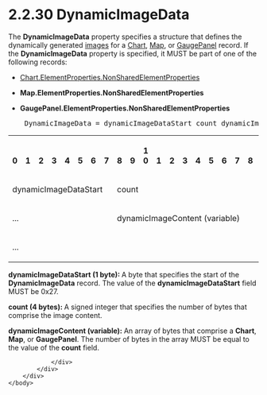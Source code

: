 <html dir="LTR" xmlns:mshelp="http://msdn.microsoft.com/mshelp" xmlns:ddue="http://ddue.schemas.microsoft.com/authoring/2003/5" xmlns:xlink="http://www.w3.org/1999/xlink" xmlns:tool="http://www.microsoft.com/tooltip">
    <head>
        <meta http-equiv="Content-Type" content="text/html; CHARSET=utf-8"></meta>
        <meta name="save" content="history"></meta>
        <title>2.2.30 DynamicImageData</title>
        <xml>
            <mshelp:toctitle title="2.2.30 DynamicImageData"></mshelp:toctitle>
            <mshelp:rltitle title="[MS-RPL]: DynamicImageData"></mshelp:rltitle>
            <mshelp:keyword index="A" term="474cefa1-cfbf-46c4-a2a2-ee011a6d83a1"></mshelp:keyword>
            <mshelp:attr name="DCSext.ContentType" value="open specification"></mshelp:attr>
            <mshelp:attr name="AssetID" value="474cefa1-cfbf-46c4-a2a2-ee011a6d83a1"></mshelp:attr>
            <mshelp:attr name="TopicType" value="kbRef"></mshelp:attr>
            <mshelp:attr name="DCSext.Title" value="[MS-RPL]: DynamicImageData" />
        </xml>
    </head>
    <body>
        <div id="header">
            <h1 class="heading">2.2.30 DynamicImageData</h1>
        </div>
        <div id="mainSection">
            <div id="mainBody">
                <div id="allHistory" class="saveHistory"></div>
                <div id="sectionSection0" class="section" name="collapseableSection">
                    

<p>The <b>DynamicImageData</b> property specifies a structure
that defines the dynamically generated <a href="75ae48f7-746b-4b41-919c-6699fa28b3ef.html#gt_d6b55d1e-aea6-4b7e-a23d-c0de845e0b50">images</a> for a <a href="89f56458-ec69-49ff-a9d6-39e506543a39.html">Chart</a>, <a href="953882ee-8b4b-40e8-9a05-ab2ea31622ce.html">Map</a>, or <a href="a9142e06-4813-4393-8f72-7559ee960936.html">GaugePanel</a> record. If the <b>DynamicImageData</b>
property is specified, it MUST be part of one of the following records:</p>

<ul><li><p><span><span> 
</span></span><a href="1b1b7882-84bb-47d4-a3d2-b020b8d23d7a.html">Chart.ElementProperties.NonSharedElementProperties</a></p>

</li><li><p><span><span> 
</span></span><b>Map.ElementProperties.NonSharedElementProperties</b></p>

</li><li><p><span><span> 
</span></span><b>GaugePanel.ElementProperties.NonSharedElementProperties</b>          
</p>

<div><pre> DynamicImageData = dynamicImageDataStart count dynamicImageContent
</pre></div>

</li></ul><table>
 <tr>
  <th><p><br>0</p></th>
  <th><p><br>1</p></th>
  <th><p><br>2</p></th>
  <th><p><br>3</p></th>
  <th><p><br>4</p></th>
  <th><p><br>5</p></th>
  <th><p><br>6</p></th>
  <th><p><br>7</p></th>
  <th><p><br>8</p></th>
  <th><p><br>9</p></th>
  <th><p>1<br>0</p></th>
  <th><p><br>1</p></th>
  <th><p><br>2</p></th>
  <th><p><br>3</p></th>
  <th><p><br>4</p></th>
  <th><p><br>5</p></th>
  <th><p><br>6</p></th>
  <th><p><br>7</p></th>
  <th><p><br>8</p></th>
  <th><p><br>9</p></th>
  <th><p>2<br>0</p></th>
  <th><p><br>1</p></th>
  <th><p><br>2</p></th>
  <th><p><br>3</p></th>
  <th><p><br>4</p></th>
  <th><p><br>5</p></th>
  <th><p><br>6</p></th>
  <th><p><br>7</p></th>
  <th><p><br>8</p></th>
  <th><p><br>9</p></th>
  <th><p>3<br>0</p></th>
  <th><p><br>1</p></th>
 </tr>
 <tr>
  <td colspan="8">
  <p>dynamicImageDataStart</p>
  </td>
  <td colspan="24">
  <p>count</p>
  </td>
 </tr>
 <tr>
  <td colspan="8">
  <p>...</p>
  </td>
  <td colspan="24">
  <p>dynamicImageContent
  (variable)</p>
  </td>
 </tr>
 <tr>
  <td colspan="32">
  <p>...</p>
  </td>
 </tr>
</table>

<p><b>dynamicImageDataStart (1 byte): </b>A byte that
specifies the start of the <b>DynamicImageData</b> record. The value of the <b>dynamicImageDataStart</b>
field MUST be 0x27.</p>

<p><b>count (4 bytes): </b>A signed integer that
specifies the number of bytes that comprise the image content.</p>

<p><b>dynamicImageContent (variable): </b>An array of
bytes that comprise a <b>Chart</b>, <b>Map</b>, or <b>GaugePanel</b>. The
number of bytes in the array MUST be equal to the value of the <b>count</b>
field.</p>


                </div>
            </div>
        </div>
    </body>
</html>
